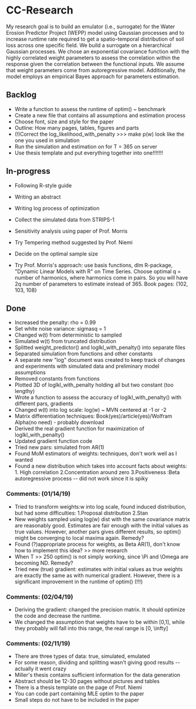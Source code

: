 # CC-Research

My research goal is to build an emulator (i.e., surrogate) for the Water Erosion Predictor Project (WEPP) model using Gaussian processes and to increase runtime rate required to get a spatio-temporal distribution of soil loss across one specific field. We build a surrogate on a hierarchical Gaussian processes. We chose an exponential covariance function with the highly correlated weight parameters to assess the correlation within the response given the correlation between the functional inputs. We assume that weight parameters come from autoregressive model. Additionally, the model employs an empirical Bayes approach for parameters estimation.




## Backlog
- Write a function to assess the runtime of optim() ~ benchmark
- Create a new file that contains all assumptions and estimation process
- Choose font, size and style for the paper
- Outline: How many pages, tables, figures and parts
- (!)Correct the log_likelihood_with_penalty >>> make p(w) look like the one you used in simulation
- Run the simulation and estimation on for T = 365 on server
- Use thesis template and put everything together into one!!!!!!!




## In-progress
- Following R-style guide
- Writing an abstract
- Writing log process of optimization

- Collect the simulated data from STRIPS-1
- Sensitivity analysis using paper of Prof. Morris
- Try Tempering method suggested by Prof. Niemi
- Decide on the optimal sample size
- Try Prof. Morris's approach: use basis functions, dlm R-package, "Dynamic Linear Models with R" on Time Series. Choose optimal q = number of harmonics, where harmonics come in pairs. So you will have 2q number of parameters to estimate instead of 365. Book pages: {102, 103, 108} 




## Done
- Increased the penalty: rho = 0.99
- Set white noise variance: sigmasq = 1 
- Changed w(t) from deterministic to sampled
- Simulated w(t) from truncated distribution
- Splitted weight_predictor() and loglkl_with_penalty() into separate files
- Separated simulation from functions and other constants
- A separate new "log" document was created to keep track of changes and experiments with simulated data and preliminary model assumptions
- Removed constants from functions
- Plotted 3D of loglkl_with_penalty holding all but two constant (too lengthy)
- Wrote a function to assess the accuracy of loglkl_with_penalty() with different pars, gradients
- Changed w(t) into log scale: log(w) ~ MVN centered at -1 or -2
- Matrix differentiation techniques: Book(yes)/article(yes)/Wolfram Alpha(no need) - probably download
- Derived the real gradient function for maximization of loglkl_with_penalty()
- Updated gradient function code
- Tried new pars: simulated from AR(1)
- Found MoM estimators of weights: techniques, don't work well as I wanted
- Found a new distribution which takes into account facts about weights: 1. High correlation 2.Concentration around zero 3.Positiveness :Beta autoregressive process -- did not work since it is spiky



### Comments: (01/14/19)
- Tried to transform weights:w into log scale, found induced distribution, but had some difficulties: 1.Proposal distribution 2.Stan
- New weights sampled using log(w) dist with the same covariance matrix are reasonably good. Estimates are fair enough with the initial values as true values. However, another pars gives different results, so optim() might be converging to local maxima again. Remedy?
- Found (?)appropriate process for weights, as Beta AR(1), don't know how to implement this idea? >> more research
- When T >> 250 optim() is not simply working, since \Pi and \Omega are becoming ND. Remedy?
- Tried new (true) gradient: estimates with initial values as true weights are exactly the same as with numerical gradient. However, there is a significant improvement in the runtime of optim() (!!!)

### Comments: (02/04/19)
- Deriving the gradient: changed the precision matrix. It should optimize the code and decrease the runtime. 
- We changed the assumption that weights have to be within [0,1], while they probably will fall into this range, the real range is [0, \infty]

### Comments: (02/11/19)
- There are three types of data: true, simulated, emulated
- For some reason, dividing and splitting wasn't giving good results -- actually it went crazy
- Miller's thesis contains sufficient information for the data generation
- Abstract should be 12-30 pages without pictures and tables
- There is a thesis template on the page of Prof. Niemi
- You can code part containing MLE optim to the paper
- Small steps do not have to be included in the paper
